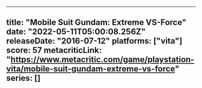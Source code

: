 
---
title: "Mobile Suit Gundam: Extreme VS-Force"
date: "2022-05-11T05:00:08.256Z"
releaseDate: "2016-07-12"
platforms: ["vita"]
score: 57
metacriticLink: "https://www.metacritic.com/game/playstation-vita/mobile-suit-gundam-extreme-vs-force"
series: []
---

